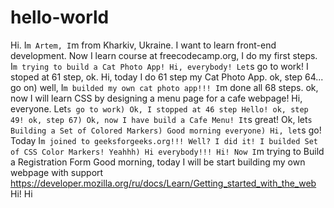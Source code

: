 # hello-world
Hi. I`m Artem, I`m from Kharkiv, Ukraine. I want to learn front-end development.
Now I learn course at freecodecamp.org, I do my first steps.
I`m trying to build a Cat Photo App!
Hi, everybody! Let`s go to work!
I stoped at 61 step, ok.
Hi, today I do 61 step my Cat Photo App.
ok, step 64... go on)
well, I`m builded my own cat photo app!!! I`m done all 68 steps.
ok, now I will learn CSS by designing a menu page for a cafe webpage! 
Hi, everyone. Let`s go to work)
Ok, I stopped at 46 step
Hello! ok, step 49! ok, step 67)
Ok, now I have build a Cafe Menu! It`s great!
Ok, let`s Building a Set of Colored Markers)
Good morning everyone)
Hi, let`s go! Today I`m joined to geeksforgeeks.org!!!
Well? I did it! I builded Set of CSS Color Markers! Yeahhh)
Hi everybody!!!
Hi! Now I`m trying to Build a Registration Form
Good morning, today I will be start building my own webpage with support https://developer.mozilla.org/ru/docs/Learn/Getting_started_with_the_web
Hi! Hi
